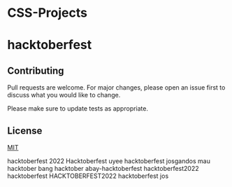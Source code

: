 # CSS-Projects
# hacktoberfest

## Contributing
Pull requests are welcome. For major changes, please open an issue first to discuss what you would like to change.

Please make sure to update tests as appropriate.

## License
[MIT](https://choosealicense.com/licenses/mit/)

hacktoberfest 2022
Hacktoberfest uyee
hacktoberfest josgandos
mau hacktober bang
hacktober
abay-hacktoberfest
hacktoberfest2022
hacktoberfest
HACKTOBERFEST2022
hacktoberfest jos
